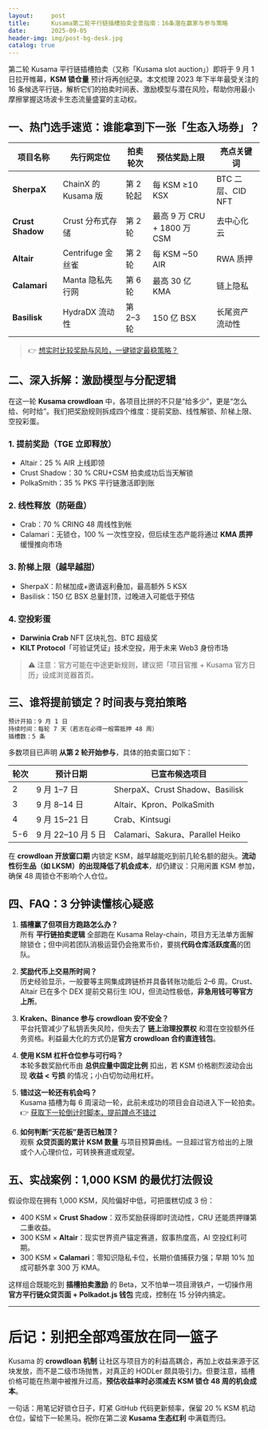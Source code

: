 ```yaml
---
layout:     post
title:      Kusama第二轮平行链插槽拍卖全景指南：16条潜在赢家与参与策略
date:       2025-09-05
header-img: img/post-bg-desk.jpg
catalog: true
---
```


第二轮 Kusama 平行链插槽拍卖（又称「Kusama slot auction」）即将于 9 月 1 日拉开帷幕，**KSM 锁仓量** 预计将再创纪录。本文梳理 2023 年下半年最受关注的 16 条候选平行链，解析它们的拍卖时间表、激励模型与潜在风险，帮助你用最小摩擦掌握这场波卡生态流量盛宴的主动权。

## 一、热门选手速览：谁能拿到下一张「生态入场券」？

| 项目名称 | 先行网定位 | 拍卖轮次 | 预估奖励上限 | 亮点关键词 |
| --- | --- | --- | --- | --- |
| **SherpaX** | ChainX 的 Kusama 版 | 第 2 轮起 | 每 KSM ≥10 KSX | BTC 二层、CID NFT |
| **Crust Shadow** | Crust 分布式存储 | 第 2 轮 | 最高 9 万 CRU + 1800 万 CSM | 去中心化云 |
| **Altair** | Centrifuge 金丝雀 | 第 2 轮 | 每 KSM ~50 AIR | RWA 质押 |
| **Calamari** | Manta 隐私先行网 | 第 6 轮 | 最高 30 亿 KMA | 链上隐私 |
| **Basilisk** | HydraDX 流动性 | 第 2–3 轮 | 150 亿 BSX | 长尾资产流动性 |

> 👉 [想实时比较奖励与风险，一键锁定最稳策略？](https://okxdog.com/)

## 二、深入拆解：激励模型与分配逻辑

在这一轮 **Kusama crowdloan** 中，各项目比拼的不只是“给多少”，更是“怎么给、何时给”。我们把奖励规则拆成四个维度：提前奖励、线性解锁、阶梯上限、空投彩蛋。

### 1. 提前奖励（TGE 立即释放）
- Altair：25 % AIR 上线即领
- Crust Shadow：30 % CRU+CSM 拍卖成功后当天解锁
- PolkaSmith：35 % PKS 平行链激活即到账

### 2. 线性释放（防砸盘）
- Crab：70 % CRING 48 周线性到帐
- Calamari：无锁仓，100 % 一次性空投，但后续生态产能将通过 **KMA 质押** 缓慢推向市场

### 3. 阶梯上限（越早越甜）
- SherpaX：阶梯加成+邀请返利叠加，最高额外 5 KSX
- Basilisk：150 亿 BSX 总量封顶，过晚进入可能低于预估

### 4. 空投彩蛋
- **Darwinia Crab** NFT 区块礼包、BTC 超级奖
- **KILT Protocol**「可验证凭证」技术空投，用于未来 Web3 身份市场

> ⚠️ 注意：官方可能在中途更新规则，建议把「项目官推 + Kusama 官方日历」设成浏览器首页。

## 三、谁将提前锁定？时间表与竞拍策略

```markdown
预计开拍：9 月 1 日
持续时间：每轮 7 天（若志在必得一般需抵押 48 周）
插槽数：5 条
```

多数项目已声明 **从第 2 轮开始参与**，具体的拍卖窗口如下：

| 轮次 | 预计日期 | 已宣布候选项目 |
| --- | --- | --- |
| 2 | 9 月 1–7 日 | SherpaX、Crust Shadow、Basilisk |
| 3 | 9 月 8–14 日 | Altair、Kpron、PolkaSmith |
| 4 | 9 月 15–21 日 | Crab、Kintsugi |
| 5-6 | 9 月 22–10 月 5 日 | Calamari、Sakura、Parallel Heiko |

在 **crowdloan 开放窗口期** 内锁定 KSM，越早越能吃到前几轮名额的甜头。**流动性衍生品（如 LKSM）的出现降低了机会成本**，却仍建议：只用闲置 KSM 参加，确保 48 周锁仓不影响个人仓位。

## 四、FAQ：3 分钟读懂核心疑惑

1. **插槽赢了但项目方跑路怎么办？**  
   所有 **平行链拍卖逻辑** 全部跑在 Kusama Relay-chain，项目方无法单方面解除锁仓；但中间若团队消极运营仍会拖累币价，要挑**代码仓库活跃度高**的团队。

2. **奖励代币上交易所时间？**  
   历史经验显示，一般要等主网集成跨链桥并具备转账功能后 2–6 周。Crust、Altair 已在多个 DEX 提前交易衍生 IOU，但流动性极低，**非急用钱可等官方上所**。

3. **Kraken、Binance 参与 crowdloan 安不安全？**  
   平台托管减少了私钥丢失风险，但失去了 **链上治理投票权** 和潜在空投额外任务资格。利益最大化的方式仍是**官方 crowdloan 合约直连钱包**。

4. **使用 KSM 杠杆仓位参与可行吗？**  
   本轮多数奖励代币由 **总供应量中固定比例** 扣出，若 KSM 价格剧烈波动会出现 **收益 < 亏损** 的情况；小白切勿动用杠杆。

5. **错过这一轮还有机会吗？**  
   Kusama 插槽为每 6 周滚动一轮，此前未成功的项目会自动进入下一轮拍卖。👉 [获取下一轮倒计时脚本，提前蹲点不错过](https://okxdog.com/)

6. **如何判断“天花板”是否已触顶？**  
   观察 **众贷页面的累计 KSM 数量** 与项目预算曲线。一旦超过官方给出的上限或个人心理价位，可转换赛道或观望。

## 五、实战案例：1,000 KSM 的最优打法假设

假设你现在拥有 1,000 KSM，风险偏好中低，可把蛋糕切成 3 份：

- 400 KSM × **Crust Shadow**：双币奖励获得即时流动性，CRU 还能质押赚第二重收益。
- 300 KSM × **Altair**：现实世界资产锚定赛道，叙事热度高，AI 空投红利可期。
- 300 KSM × **Calamari**：零知识隐私卡位，长期价值捕获力强；早期 10% 加成可额外拿 300 万 KMA。

这样组合既能吃到 **插槽拍卖激励** 的 Beta，又不怕单一项目滑铁卢，一切操作用 **官方平行链众贷页面 + Polkadot.js 钱包** 完成，控制在 15 分钟内搞定。

---

# 后记：别把全部鸡蛋放在同一篮子

Kusama 的 **crowdloan 机制** 让社区与项目方的利益高耦合，再加上收益来源于区块发放，而不是二级市场抛售，对真正的 HODLer 颇具吸引力。但要注意，插槽价格可能在热潮中被推升过高，**预估收益率时必须减去 KSM 锁仓 48 周的机会成本**。

一句话：用笔记好锁仓日子，盯紧 GitHub 代码更新频率，保留 20 % KSM 机动仓位，留给下一轮黑马。祝你在第二波 **Kusama 生态红利** 中满载而归。